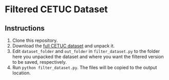 # Filtered CETUC Dataset

## Instructions
1. Clone this repository.
2. Download the [full CETUC dataset](https://igormq.github.io/datasets/) and unpack it.
3. Edit `dataset_folder` and `out_folder` in `filter_dataset.py` to the folder here you unpacked the dataset and where you want the filtered version to be saved, respectively.
4. Run `python filter_dataset.py`. The files will be copied to the output location.
